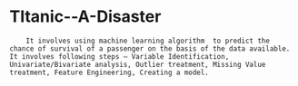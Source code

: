 # TItanic--A-Disaster
        It involves using machine learning algorithm  to predict the chance of survival of a passenger on the basis of the data available.         It involves following steps – Variable Identification, Univariate/Bivariate analysis, Outlier treatment, Missing Value treatment, Feature Engineering, Creating a model.
